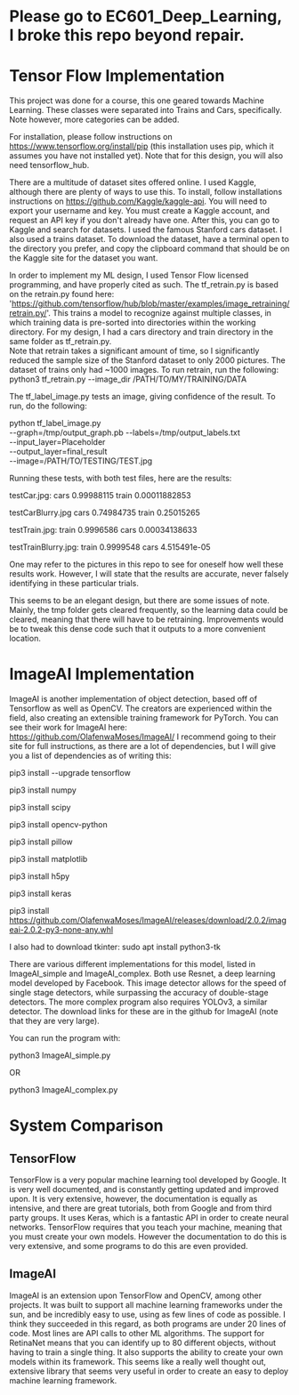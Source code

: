 # Please go to EC601_Deep_Learning, I broke this repo beyond repair. 

# Tensor Flow Implementation
This project was done for a course, this one geared towards Machine Learning.  These classes were separated into Trains and Cars, specifically. Note however, more categories can be added.

For installation, please follow instructions on https://www.tensorflow.org/install/pip (this installation uses pip, which it assumes you have not installed yet).  Note that for this design, you will also need tensorflow_hub.  

There are a multitude of dataset sites offered online.  I used Kaggle, although there are plenty of ways to use this.  To install, follow installations instructions on https://github.com/Kaggle/kaggle-api.  You will need to export your username and key.  You must create a Kaggle account, and request an API key if you don't already have one.
After this, you can go to Kaggle and search for datasets. I used the famous Stanford cars dataset.  I also used a trains dataset. To download the dataset, have a terminal open to the directory you prefer, and copy the clipboard command that should be on the Kaggle site for the dataset you want.

In order to implement my ML design, I used Tensor Flow licensed programming, and have properly cited as such.  The tf_retrain.py is based on the retrain.py found here: 'https://github.com/tensorflow/hub/blob/master/examples/image_retraining/retrain.py/'.  This trains a model to recognize against multiple classes, in which training data is pre-sorted into directories within the working directory.  For my design, I had a cars directory and train directory in the same folder as tf_retrain.py.  
Note that retrain takes a significant amount of time, so I significantly reduced the sample size of the Stanford dataset to only 2000 pictures.  The dataset of trains only had ~1000 images.
To run retrain, run the following:
python3 tf_retrain.py --image_dir /PATH/TO/MY/TRAINING/DATA

The tf_label_image.py tests an image, giving confidence of the result. To run, do the following:

python tf_label_image.py \
--graph=/tmp/output_graph.pb --labels=/tmp/output_labels.txt \
--input_layer=Placeholder \
--output_layer=final_result \
--image=/PATH/TO/TESTING/TEST.jpg

 
Running these tests, with both test files, here are the results:

testCar.jpg:
cars 0.99988115
train 0.00011882853

testCarBlurry.jpg
cars 0.74984735
train 0.25015265

testTrain.jpg:
train 0.9996586
cars 0.00034138633

testTrainBlurry.jpg:
train 0.9999548
cars 4.515491e-05

One may refer to the pictures in this repo to see for oneself how well these results work.  However, I will state that the results are accurate, never falsely identifying in these particular trials. 

This seems to be an elegant design, but there are some issues of note.  Mainly, the tmp folder gets cleared frequently, so the learning data could be cleared, meaning that there will have to be retraining.  Improvements would be to tweak this dense code such that it outputs to a more convenient location.

# ImageAI Implementation
ImageAI is another implementation of object detection, based off of Tensorflow as well as OpenCV.  The creators are experienced within the field, also creating an extensible training framework for PyTorch.  You can see their work for ImageAI here: https://github.com/OlafenwaMoses/ImageAI/
I recommend going to their site for full instructions, as there are a lot of dependencies, but I will give you a list of dependencies as of writing this:

pip3 install --upgrade tensorflow

pip3 install numpy

pip3 install scipy

pip3 install opencv-python

pip3 install pillow

pip3 install matplotlib

pip3 install h5py

pip3 install keras

pip3 install https://github.com/OlafenwaMoses/ImageAI/releases/download/2.0.2/imageai-2.0.2-py3-none-any.whl 

I also had to download tkinter: sudo apt install python3-tk

There are various different implementations for this model, listed in ImageAI_simple and ImageAI_complex.  Both use Resnet, a deep learning model developed by Facebook. This image detector allows for the speed of single stage detectors, while surpassing the accuracy of double-stage detectors. The more complex program also requires YOLOv3, a similar detector.  The download links for these are in the github for ImageAI (note that they are very large).

You can run the program with:

python3 ImageAI_simple.py 

OR

python3 ImageAI_complex.py

# System Comparison
## TensorFlow
TensorFlow is a very popular machine learning tool developed by Google.  It is very well documented, and is constantly getting updated and improved upon.  It is very extensive, however, the documentation is equally as intensive, and there are great tutorials, both from Google and from third party groups.  It uses Keras, which is a fantastic API in order to create neural networks.  TensorFlow requires that you teach your machine, meaning that you must create your own models.  However the documentation to do this is very extensive, and some programs to do this are even provided.
## ImageAI
ImageAI is an extension upon TensorFlow and OpenCV, among other projects. It was built to support all machine learning frameworks under the sun, and be incredibly easy to use, using as few lines of code as possible.  I think they succeeded in this regard, as both programs are under 20 lines of code.  Most lines are API calls to other ML algorithms. The support for RetinaNet means that you can identify up to 80 different objects, without having to train a single thing.  It also supports the ability to create your own models within its framework. This seems like a really well thought out, extensive library that seems very useful in order to create an easy to deploy machine learning framework. 
